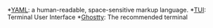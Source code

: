 [AppImage]: https://appimage.org/
[nix]: https://nix.dev/#what-can-you-do-with-nix
[uv]: https://docs.astral.sh/uv/
[YAML]: https://en.wikipedia.org/wiki/YAML
[TUI]: https://en.wikipedia.org/wiki/Text-based_user_interface
[Ghostty]: https://ghostty.org/

*[YAML]: a human-readable, space-sensitive markup language.
*[TUI]: Terminal User Interface
*[Ghostty]: The recommended terminal
